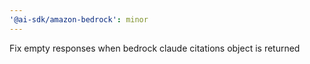 ```yaml
---
'@ai-sdk/amazon-bedrock': minor
---
```


Fix empty responses when bedrock claude citations object is returned
